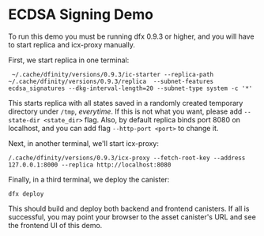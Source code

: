 # ECDSA Signing Demo

To run this demo you must be running dfx 0.9.3 or higher, and you will have to start replica and icx-proxy manually.

First, we start replica in one terminal:

```
 ~/.cache/dfinity/versions/0.9.3/ic-starter --replica-path ~/.cache/dfinity/versions/0.9.3/replica  --subnet-features ecdsa_signatures --dkg-interval-length=20 --subnet-type system -c '*'
```

This starts replica with all states saved in a randomly created temporary directory under `/tmp`, *everytime*.
If this is not what you want, please add `--state-dir <state_dir>` flag.
Also, by default replica binds port 8080 on localhost, and you can add flag `--http-port <port>` to change it.

Next, in another terminal, we'll start icx-proxy:

```
/.cache/dfinity/versions/0.9.3/icx-proxy --fetch-root-key --address 127.0.0.1:8000 --replica http://localhost:8080
```

Finally, in a third terminal, we deploy the canister:

```
dfx deploy
```

This should build and deploy both backend and frontend canisters.
If all is successful, you may point your browser to the asset canister's URL and see the frontend UI of this demo.
